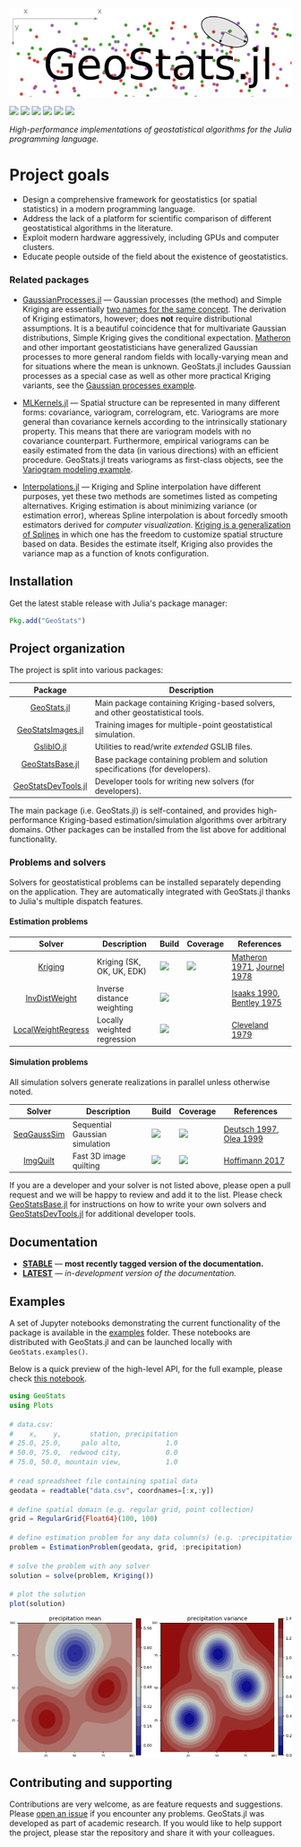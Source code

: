 ![GeoStatsLogo](docs/src/images/GeoStats.png)

[![][travis-img]][travis-url] [![][julia-pkg-img]][julia-pkg-url] [![][codecov-img]][codecov-url] [![][docs-stable-img]][docs-stable-url] [![][docs-latest-img]][docs-latest-url] [![][license-img]][license-url]

*High-performance implementations of geostatistical algorithms for the Julia programming language.*

# Project goals

- Design a comprehensive framework for geostatistics (or spatial statistics) in a modern programming language.
- Address the lack of a platform for scientific comparison of different geostatistical algorithms in the literature.
- Exploit modern hardware aggressively, including GPUs and computer clusters.
- Educate people outside of the field about the existence of geostatistics.

### Related packages

- [GaussianProcesses.jl](https://github.com/STOR-i/GaussianProcesses.jl) &mdash; Gaussian processes
(the method) and Simple Kriging are essentially [two names for the same concept](https://en.wikipedia.org/wiki/Kriging).
The derivation of Kriging estimators, however; does **not** require distributional assumptions. It is a
beautiful coincidence that for multivariate Gaussian distributions, Simple Kriging gives the conditional
expectation. [Matheron](https://en.wikipedia.org/wiki/Georges_Matheron)
and other important geostatisticians have generalized Gaussian processes to more general random fields with
locally-varying mean and for situations where the mean is unknown. GeoStats.jl includes Gaussian processes as
a special case as well as other more practical Kriging variants, see the [Gaussian processes example](examples).

- [MLKernels.jl](https://github.com/trthatcher/MLKernels.jl) &mdash; Spatial structure can be
represented in many different forms: covariance, variogram, correlogram, etc. Variograms are more
general than covariance kernels according to the intrinsically stationary property. This means that
there are variogram models with no covariance counterpart. Furthermore, empirical variograms can be
easily estimated from the data (in various directions) with an efficient procedure. GeoStats.jl treats
variograms as first-class objects, see the [Variogram modeling example](examples).

- [Interpolations.jl](https://github.com/JuliaMath/Interpolations.jl) &mdash; Kriging and Spline interpolation
have different purposes, yet these two methods are sometimes listed as competing alternatives. Kriging estimation
is about minimizing variance (or estimation error), whereas Spline interpolation is about forcedly smooth estimators
derived for *computer visualization*. [Kriging is a generalization of Splines](http://www.sciencedirect.com/science/article/pii/009830048490030X)
in which one has the freedom to customize spatial structure based on data. Besides the estimate itself, Kriging
also provides the variance map as a function of knots configuration.

## Installation

Get the latest stable release with Julia's package manager:

```julia
Pkg.add("GeoStats")
```

## Project organization

The project is split into various packages:

| Package  | Description |
|:--------:| ----------- |
| [GeoStats.jl](https://github.com/juliohm/GeoStats.jl) | Main package containing Kriging-based solvers, and other geostatistical tools. |
| [GeoStatsImages.jl](https://github.com/juliohm/GeoStatsImages.jl) | Training images for multiple-point geostatistical simulation. |
| [GslibIO.jl](https://github.com/juliohm/GslibIO.jl) | Utilities to read/write *extended* GSLIB files. |
| [GeoStatsBase.jl](https://github.com/juliohm/GeoStatsBase.jl) | Base package containing problem and solution specifications (for developers). |
| [GeoStatsDevTools.jl](https://github.com/juliohm/GeoStatsDevTools.jl) | Developer tools for writing new solvers (for developers). |

The main package (i.e. GeoStats.jl) is self-contained, and provides high-performance
Kriging-based estimation/simulation algorithms over arbitrary domains. Other packages
can be installed from the list above for additional functionality.

### Problems and solvers

Solvers for geostatistical problems can be installed separately depending on the application.
They are automatically integrated with GeoStats.jl thanks to Julia's multiple dispatch features.

#### Estimation problems

| Solver | Description | Build | Coverage | References |
|:------:|-------------|-------|----------|------------|
| [Kriging](https://github.com/juliohm/GeoStats.jl/tree/master/src/solvers) | Kriging (SK, OK, UK, EDK) | [![][travis-img]][travis-url] | [![][codecov-img]][codecov-url] | [Matheron 1971](https://books.google.com/books/about/The_Theory_of_Regionalized_Variables_and.html?id=TGhGAAAAYAAJ), [Journel 1978](https://www.amazon.com/Mining-Geostatistics-G-Journel/dp/1930665911) |
| [InvDistWeight](https://github.com/juliohm/InverseDistanceWeighting.jl) | Inverse distance weighting | [![](https://travis-ci.org/juliohm/InverseDistanceWeighting.jl.svg?branch=master)](https://travis-ci.org/juliohm/InverseDistanceWeighting.jl) | | [Isaaks 1990](https://www.amazon.com/Introduction-Applied-Geostatistics-Edward-Isaaks/dp/0195050134), [Bentley 1975](http://dl.acm.org/citation.cfm?doid=361002.361007) |
| [LocalWeightRegress](https://github.com/juliohm/LocallyWeightedRegression.jl) | Locally weighted regression | [![](https://travis-ci.org/juliohm/LocallyWeightedRegression.jl.svg?branch=master)](https://travis-ci.org/juliohm/LocallyWeightedRegression.jl) | | [Cleveland 1979](http://www.stat.washington.edu/courses/stat527/s13/readings/Cleveland_JASA_1979.pdf) |

#### Simulation problems

All simulation solvers generate realizations in parallel unless otherwise noted.

| Solver | Description | Build | Coverage | References |
|:------:|-------------|-------|----------|------------|
| [SeqGaussSim](https://github.com/juliohm/GeoStats.jl/tree/master/src/solvers) | Sequential Gaussian simulation | [![][travis-img]][travis-url] | [![][codecov-img]][codecov-url] | [Deutsch 1997](https://www.amazon.com/GSLIB-Geostatistical-Software-Library-Geostatistics/dp/0195100158), [Olea 1999](https://www.amazon.com/Geostatistics-Engineers-Earth-Scientists-Ricardo/dp/0792385233) |
| [ImgQuilt](https://github.com/juliohm/ImageQuilting.jl) | Fast 3D image quilting | [![](https://travis-ci.org/juliohm/ImageQuilting.jl.svg?branch=master)](https://travis-ci.org/juliohm/ImageQuilting.jl) | [![](https://codecov.io/gh/juliohm/ImageQuilting.jl/branch/master/graph/badge.svg)](https://codecov.io/gh/juliohm/ImageQuilting.jl) | [Hoffimann 2017](http://www.sciencedirect.com/science/article/pii/S0098300417301139) |

If you are a developer and your solver is not listed above, please open a pull request and we
will be happy to review and add it to the list.
Please check [GeoStatsBase.jl](https://github.com/juliohm/GeoStatsBase.jl) for instructions on
how to write your own solvers and [GeoStatsDevTools.jl](https://github.com/juliohm/GeoStatsDevTools.jl)
for additional developer tools.

## Documentation

- [**STABLE**][docs-stable-url] &mdash; **most recently tagged version of the documentation.**
- [**LATEST**][docs-latest-url] &mdash; *in-development version of the documentation.*

## Examples

A set of Jupyter notebooks demonstrating the current functionality of the package is available
in the [examples](examples) folder. These notebooks are distributed with GeoStats.jl and can be
launched locally with `GeoStats.examples()`.

Below is a quick preview of the high-level API, for the full example, please check
[this notebook](examples/EstimationProblems.ipynb).

```julia
using GeoStats
using Plots

# data.csv:
#    x,    y,       station, precipitation
# 25.0, 25.0,     palo alto,           1.0
# 50.0, 75.0,  redwood city,           0.0
# 75.0, 50.0, mountain view,           1.0

# read spreadsheet file containing spatial data
geodata = readtable("data.csv", coordnames=[:x,:y])

# define spatial domain (e.g. regular grid, point collection)
grid = RegularGrid{Float64}(100, 100)

# define estimation problem for any data column(s) (e.g. :precipitation)
problem = EstimationProblem(geodata, grid, :precipitation)

# solve the problem with any solver
solution = solve(problem, Kriging())

# plot the solution
plot(solution)
```
![EstimationSolution](docs/src/images/EstimationSolution.png)

## Contributing and supporting

Contributions are very welcome, as are feature requests and suggestions. Please
[open an issue](https://github.com/juliohm/GeoStats.jl/issues) if you encounter
any problems. GeoStats.jl was developed as part of academic research. If you would
like to help support the project, please star the repository and share it with
your colleagues.

[travis-img]: https://travis-ci.org/juliohm/GeoStats.jl.svg?branch=master
[travis-url]: https://travis-ci.org/juliohm/GeoStats.jl

[julia-pkg-img]: http://pkg.julialang.org/badges/GeoStats_0.6.svg
[julia-pkg-url]: http://pkg.julialang.org/?pkg=GeoStats

[codecov-img]: https://codecov.io/gh/juliohm/GeoStats.jl/branch/master/graph/badge.svg
[codecov-url]: https://codecov.io/gh/juliohm/GeoStats.jl

[docs-stable-img]: https://img.shields.io/badge/docs-stable-blue.svg
[docs-stable-url]: https://juliohm.github.io/GeoStats.jl/stable

[docs-latest-img]: https://img.shields.io/badge/docs-latest-blue.svg
[docs-latest-url]: https://juliohm.github.io/GeoStats.jl/latest

[license-img]: https://img.shields.io/badge/license-ISC-blue.svg
[license-url]: LICENSE
